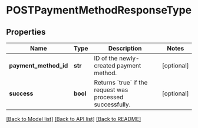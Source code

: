 # POSTPaymentMethodResponseType

## Properties
Name | Type | Description | Notes
------------ | ------------- | ------------- | -------------
**payment_method_id** | **str** | ID of the newly-created payment method.  | [optional] 
**success** | **bool** | Returns &#x60;true&#x60; if the request was processed successfully.  | [optional] 

[[Back to Model list]](../README.md#documentation-for-models) [[Back to API list]](../README.md#documentation-for-api-endpoints) [[Back to README]](../README.md)

